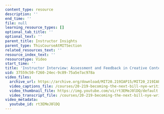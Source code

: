 ```yaml
---
content_type: resource
description: ''
end_time: ''
file: null
learning_resource_types: []
optional_tab_title: ''
optional_text: ''
parent_title: Instructor Insights
parent_type: ThisCourseAtMITSection
related_resources_text: ''
resource_index_text: ''
resourcetype: Video
start_time: ''
title: 'Instructor Interview: Assessment and Feedback in Creative Contexts'
uid: 37559c50-f260-24ec-9c89-75a5e7ac978a
video_files:
  archive_url: https://archive.org/download/MIT20.219IAP15/MIT20_219IAP15_Assessing_Learning_300k.mp4
  video_captions_file: /courses/20-219-becoming-the-next-bill-nye-writing-and-hosting-the-educational-show-january-iap-2015/fecc8aff524e5c5db9de587ffb6628b9_rt3EMeJ0lDQ.vtt
  video_thumbnail_file: https://img.youtube.com/vi/rt3EMeJ0lDQ/default.jpg
  video_transcript_file: /courses/20-219-becoming-the-next-bill-nye-writing-and-hosting-the-educational-show-january-iap-2015/856f73fe857f42fbcd79218dc2722ef9_rt3EMeJ0lDQ.pdf
video_metadata:
  youtube_id: rt3EMeJ0lDQ
---
```

